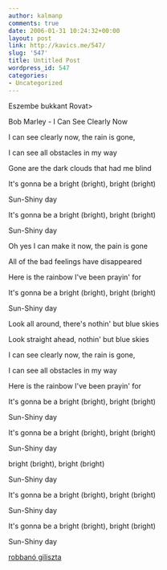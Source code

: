 ```yaml
---
author: kalmanp
comments: true
date: 2006-01-31 10:24:32+00:00
layout: post
link: http://kavics.me/547/
slug: '547'
title: Untitled Post
wordpress_id: 547
categories:
- Uncategorized
---
```


Eszembe bukkant Rovat>  











  
 
 
 
 
 
 
  








Bob Marley - I Can See Clearly Now  


  


I can see clearly now, the rain is gone,  


I can see all obstacles in my way  


Gone are the dark clouds that had me blind  


It's gonna be a bright (bright), bright (bright)  


Sun-Shiny day  


It's gonna be a bright (bright), bright (bright)  


Sun-Shiny day  


  


Oh yes I can make it now, the pain is gone  


All of the bad feelings have disappeared  


Here is the rainbow I've been prayin' for  


It's gonna be a bright (bright), bright (bright)  


Sun-Shiny day  


  


Look all around, there's nothin' but blue skies  


Look straight ahead, nothin' but blue skies  


  


I can see clearly now, the rain is gone,  


I can see all obstacles in my way  


Here is the rainbow I've been prayin' for  


It's gonna be a bright (bright), bright (bright)  


Sun-Shiny day  


It's gonna be a bright (bright), bright (bright)  


Sun-Shiny day  


bright (bright), bright (bright)  


Sun-Shiny day  


It's gonna be a bright (bright), bright (bright)  


Sun-Shiny day  


It's gonna be a bright (bright), bright (bright)  


Sun-Shiny day




  

  

[robbanó giliszta](http://www.azbeszt.hu/whatsdope/napirajz/images/004_ventilator.jpg)  


